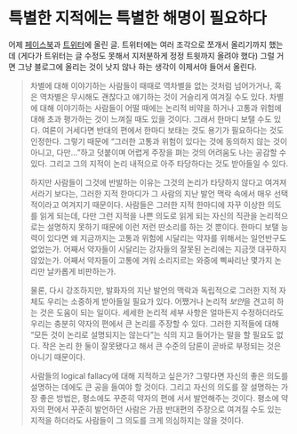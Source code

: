 특별한 지적에는 특별한 해명이 필요하다
======================================

<time datetime="2016-05-21T12:22:00+09:00">어제</time> [페이스북][1]과 [트위터][2]에 올린 글.
트위터에는 여러 조각으로 쪼개서 올리기까지 했는데
(게다가 트위터는 글 수정도 못해서 지저분하게 정정 트윗까지 올려야 했다)
그럴 거면 그냥 블로그에 올리는 것이 낫지 않나 하는 생각이 이제서야 들어서 올린다.

> 차별에 대해 이야기하는 사람들이 때때로 역차별을 없는 것처럼 넘어가거나,
> 혹은 역차별은 무시해도 괜찮다고 얘기하는 것이 거슬리게 여겨질 수도 있다.
> 차별에 대해 이야기하는 사람들이 어떨 때에는 논리적 비약을 하거나 고통과 위험에
> 대해 초과 평가하는 것이 느껴질 때도 있을 것이다. 그래서 한마디 보탤 수도 있다.
> 여론이 거세다면 반대의 편에서 한마디 보태는 것도 용기가 필요하다는 것도 인정한다.
> 그렇기 때문에 “그러한 고통과 위험이 있다는 것에 동의하지 않는 것이 아니고,
> 다만…”하고 덧붙이며 어렵게 주장을 펴는 것의 어려움도 나는 공감할 수 있다.
> 그리고 그의 지적이 논리 내적으로 아주 타당하다는 것도 받아들일 수 있다.
>
> 하지만 사람들이 그것에 반발하는 이유는 그것의 논리가 타당하지 않다고 여겨져서라기 보다는,
> 그러한 지적 한마디가 그 사람의 지난 발언 맥락 속에서 매우 선택적이라고 여겨지기 때문이다.
> 사람들은 그러한 지적 한마디에 자꾸 이상한 의도를 읽게 되는데,
> 다만 그런 지적을 나쁜 의도로 읽게 되는 자신의 직관을 논리적으로는
> 설명하지 못하기 때문에 이런 저런 딴소리를 하는 것 뿐이다.
> 한마디 보탤 능력이 있다면 왜 지금까지는 고통과 위험에 시달리는 약자를 위해서는 일언반구도 없었는가.
> 어째서 약자들이 시달리는 강자들의 잘못된 논리에는 지금껏 대꾸하지 않았는가.
> 어째서 약자들이 고통에 겨워 소리지르는 와중에 삑싸리난 몇가지 논리만 날카롭게 비판하는가.
>
> 물론, 다시 강조하지만, 발화자의 지난 발언의 맥락과 독립적으로
> 그러한 지적 자체도 우리는 소중하게 받아들일 필요가 있다.
> 어쨌거나 논리적 *보안*을 견고히 하는 것은 도움이 되는 일이다.
> 세세한 논리적 세부 사항은 얼마든지 수정하더라도 우리는 충분히 약자의 편에서 큰 논리를 주장할 수 있다.
> 그러한 지적들에 대해 “모든 것이 논리로 설명되지는 않는다”는 식의 지고 들어가는 말을 할 필요도 없다.
> 작은 논리 한 둘이 잘못됐다고 해서 큰 수준의 담론이 곧바로 부정되는 것은 아니기 때문이다.
>
> 사람들의 logical fallacy에 대해 지적하고 싶은가?
> 그렇다면 자신의 좋은 의도를 설명하는 데에도 큰 공을 들여야 할 것이다.
> 그리고 자신의 의도를 잘 설명하는 가장 좋은 방법은,
> 평소에도 꾸준히 약자의 편에 서서 발언해주는 것이다.
> 평소에 약자의 편에서 꾸준히 발언하던 사람은 가끔 반대편의 주장으로 여겨질 수도 있는
> 지적을 하더라도 사람들이 그 의도를 크게 의심하지는 않을 것이다.

[1]: https://www.facebook.com/hongminhee/posts/10209392646352955
[2]: https://twitter.com/hongminhee/status/733862166743257088
